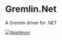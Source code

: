 # Gremlin.Net
A Gremlin driver for .NET

[![AppVeyor](https://img.shields.io/appveyor/ci/FlorianHockmann/Gremlin.Net.svg?style=plastic)](https://ci.appveyor.com/project/FlorianHockmann/Gremlin.Net)
